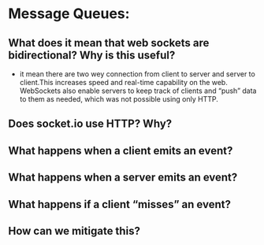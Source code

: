# Message Queues:

## What does it mean that web sockets are bidirectional? Why is this useful?
  - it mean there are two wey connection from client to server and server to client.This increases speed and real-time capability on the web. WebSockets also enable servers to keep track of clients and “push” data to them as needed, which was not possible using only HTTP.
## Does socket.io use HTTP? Why?
## What happens when a client emits an event?
## What happens when a server emits an event?
## What happens if a client “misses” an event?
## How can we mitigate this?

